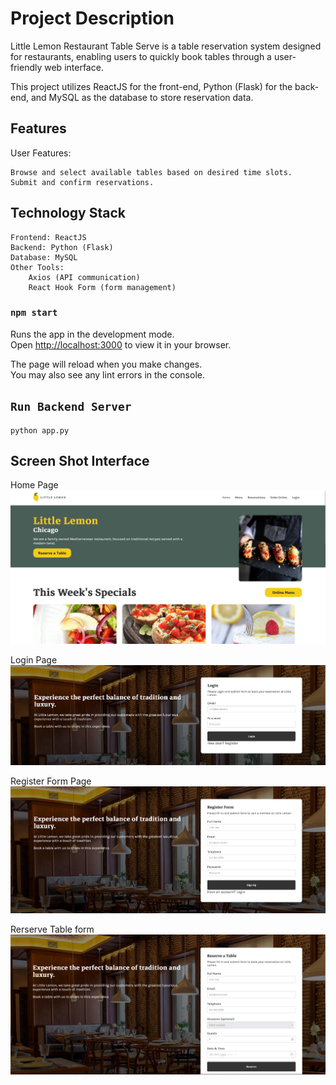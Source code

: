 # Project Description

Little Lemon Restaurant Table Serve is a table reservation system designed for restaurants, enabling users to quickly book tables through a user-friendly web interface.

This project utilizes ReactJS for the front-end, Python (Flask) for the back-end, and MySQL as the database to store reservation data.

## Features

User Features:

    Browse and select available tables based on desired time slots.
    Submit and confirm reservations.

## Technology Stack

    Frontend: ReactJS
    Backend: Python (Flask)
    Database: MySQL
    Other Tools:
        Axios (API communication)
        React Hook Form (form management)


### `npm start`

Runs the app in the development mode.\
Open [http://localhost:3000](http://localhost:3000) to view it in your browser.

The page will reload when you make changes.\
You may also see any lint errors in the console.

## `Run Backend Server`
    python app.py

## Screen Shot Interface

Home Page
![HomePage Screenshot](public/ScreenShot/Home.png)

Login Page
![ELogin Page Screenshot](public/ScreenShot/Login.png)

Register Form Page
![Register Form Page Screenshot](public/ScreenShot/Register.png)

Rerserve Table form
![Rerserve Table form Screenshot](public/ScreenShot/ReserveTable.png)
